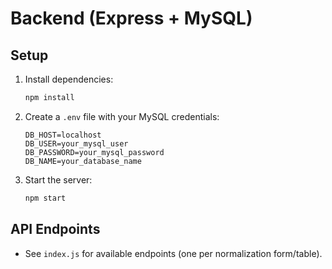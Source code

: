 # Backend (Express + MySQL)

## Setup
1. Install dependencies:
   ```bash
   npm install
   ```
2. Create a `.env` file with your MySQL credentials:
   ```env
   DB_HOST=localhost
   DB_USER=your_mysql_user
   DB_PASSWORD=your_mysql_password
   DB_NAME=your_database_name
   ```
3. Start the server:
   ```bash
   npm start
   ```

## API Endpoints
- See `index.js` for available endpoints (one per normalization form/table). 